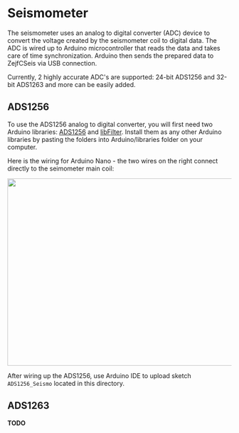 # Seismometer

The seismometer uses an analog to digital converter (ADC) device to convert the voltage created by the seismometer coil to digital data. The ADC is wired up to Arduino microcontroller that reads the data and takes care of time synchronization. Arduino then sends the prepared data to ZejfCSeis via USB connection.

Currently, 2 highly accurate ADC's are supported: 24-bit ADS1256 and 32-bit ADS1263 and more can be easily added.

## ADS1256

To use the ADS1256 analog to digital converter, you will first need two Arduino libraries: [ADS1256](https://github.com/adienakhmad/ADS1256) and [libFilter](https://github.com/MartinBloedorn/libFilter). Install them as any other Arduino libraries by pasting the folders into Arduino/libraries folder on your computer.

Here is the wiring for Arduino Nano - the two wires on the right connect directly to the seimometer main coil:

<img src=https://user-images.githubusercontent.com/100421968/231836782-62f4d2d0-edd1-488e-90dd-6f7269f3b97f.jpg width=600 height=420>

After wiring up the ADS1256, use Arduino IDE to upload sketch `ADS1256_Seismo` located in this directory.

## ADS1263

__TODO__
